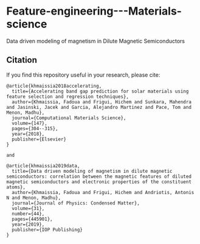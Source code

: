 # Feature-engineering---Materials-science
Data driven modeling of magnetism in Dilute Magnetic Semiconductors

## Citation

If you find this repository useful in your research, please cite:

```
@article{khmaissia2018accelerating,
  title={Accelerating band gap prediction for solar materials using feature selection and regression techniques},
  author={Khmaissia, Fadoua and Frigui, Hichem and Sunkara, Mahendra and Jasinski, Jacek and Garcia, Alejandro Martinez and Pace, Tom and Menon, Madhu},
  journal={Computational Materials Science},
  volume={147},
  pages={304--315},
  year={2018},
  publisher={Elsevier}
}

and

@article{khmaissia2019data,
  title={Data driven modeling of magnetism in dilute magnetic semiconductors: correlation between the magnetic features of diluted magnetic semiconductors and electronic properties of the constituent atoms},
  author={Khmaissia, Fadoua and Frigui, Hichem and Andriotis, Antonis N and Menon, Madhu},
  journal={Journal of Physics: Condensed Matter},
  volume={31},
  number={44},
  pages={445901},
  year={2019},
  publisher={IOP Publishing}
}

